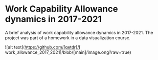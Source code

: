 # Work Capability Allowance dynamics in 2017-2021
A brief analysis of work capability allowance dynamics in 2017-2021. The project was part of a homework in a data visualization course.

![alt text](https://github.com/[qetdr]/[
work_allowance_2017_2021]/blob/[main]/image.ong?raw=true)

